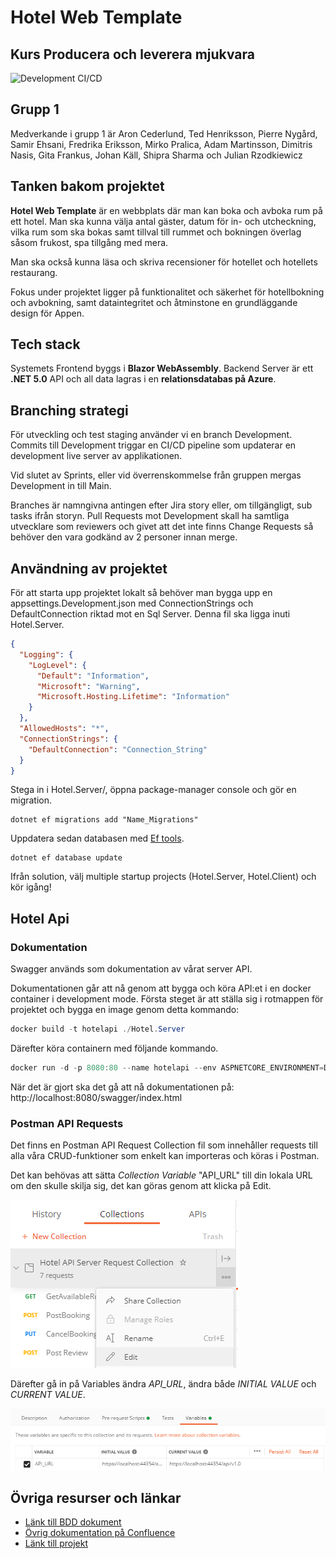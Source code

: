<h1> Hotel Web Template</h1>
<h2>Kurs Producera och leverera mjukvara</h2>

![Development CI/CD](https://github.com/PGBSNH19/project-grupp-1-hotel/workflows/Development%20CI/CD/badge.svg?branch=development)

<h2>Grupp 1</h2>

Medverkande i grupp 1 är Aron Cederlund, Ted Henriksson, Pierre Nygård, Samir Ehsani, Fredrika Eriksson, Mirko Pralica, Adam Martinsson, Dimitris Nasis, Gita Frankus, Johan Käll, Shipra Sharma och Julian Rzodkiewicz

<h2>Tanken bakom projektet</h2>

**Hotel Web Template** är en webbplats där man kan boka och avboka rum på ett hotel. Man ska kunna välja antal gäster, datum för in- och utcheckning,  vilka rum som ska bokas samt tillval till rummet och bokningen överlag såsom frukost, spa tillgång med mera. 

Man ska också kunna läsa och skriva recensioner för hotellet och hotellets restaurang. 

Fokus under projektet ligger på funktionalitet och säkerhet för hotellbokning och avbokning, samt dataintegritet och åtminstone en grundläggande design för Appen.

<h2>Tech stack</h2>

Systemets Frontend byggs i **Blazor WebAssembly**. Backend Server är ett **.NET 5.0** API och all data lagras i en **relationsdatabas på Azure**.

<h2>Branching strategi</h2>
För utveckling och test staging använder vi en branch Development. Commits till Development triggar en CI/CD pipeline som updaterar en development live server av applikationen. 

Vid slutet av Sprints, eller vid överrenskommelse från gruppen mergas Development in till Main. 

Branches är namngivna antingen efter Jira story eller, om tillgängligt, sub tasks ifrån storyn.  Pull Requests mot Development skall ha samtliga utvecklare som reviewers och givet att det inte finns Change Requests så behöver den vara godkänd av 2 personer innan merge.

<h2>Användning av projektet</h2>

För att starta upp projektet lokalt så behöver man bygga upp en appsettings.Development.json med ConnectionStrings och DefaultConnection riktad mot en Sql Server. Denna fil ska ligga inuti Hotel.Server.

```json
{
  "Logging": {
    "LogLevel": {
      "Default": "Information",
      "Microsoft": "Warning",
      "Microsoft.Hosting.Lifetime": "Information"
    }
  },
  "AllowedHosts": "*",
  "ConnectionStrings": {
    "DefaultConnection": "Connection_String"
  }
}
```

Stega in i Hotel.Server/, öppna package-manager console och gör en migration. 

```
dotnet ef migrations add "Name_Migrations"
```

Uppdatera sedan databasen med <a href="https://docs.microsoft.com/en-us/ef/core/cli/dotnet">Ef tools</a>.

```
dotnet ef database update
```

Ifrån solution, välj multiple startup projects (Hotel.Server, Hotel.Client) och kör igång!

<h2>Hotel Api</h2>

### Dokumentation

Swagger används som dokumentation av vårat server API.

Dokumentationen går att nå genom att bygga och köra API:et i en docker container i development mode. Första steget är att ställa sig i rotmappen för projektet och bygga en image genom detta kommando:

```powershell
docker build -t hotelapi ./Hotel.Server
```

Därefter köra containern med följande kommando.

```powershell
docker run -d -p 8080:80 --name hotelapi --env ASPNETCORE_ENVIRONMENT=Development hotelapi
```

När det är gjort ska det gå att nå dokumentationen på: 
http://localhost:8080/swagger/index.html

### Postman API Requests

Det finns en Postman API Request Collection fil som innehåller requests till alla våra CRUD-funktioner som enkelt kan importeras och köras i Postman.

[Länk till PostmanAPIRequestCollection]: Documentation/PostmanAPIRequestCollection/HotelAPIServerRequestCollection.postman_collection.JSON	"postmanJSON"

Det kan behövas att sätta *Collection Variable* "API_URL" till din lokala URL om den skulle skilja sig, det kan göras genom att klicka på Edit.

![](Documentation/Pics/Postman1.png) 



Därefter gå in på Variables ändra *API_URL*, ändra både *INITIAL VALUE* och *CURRENT VALUE*. 

![](Documentation/Pics/Postman2.png) 



<h2>Övriga resurser och länkar</h2>

- <a href="Documentation/BDD.md">Länk till BDD dokument</a>
- <a href="https://plushogskolan.atlassian.net/jira/software/c/projects/G1/pages">Övrig dokumentation på Confluence</a>
- <a href="https://pgbsnh19.github.io/course-producera-leverera/assignments/project">Länk till projekt</a>
